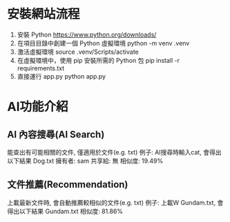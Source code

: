 # 安裝網站流程
1. 安裝 Python
https://www.python.org/downloads/
2. 在項目目錄中創建一個 Python 虛擬環境
python -m venv .venv
3. 激活虛擬環境
source .venv/Scripts/activate
4. 在虛擬環境中，使用 pip 安裝所需的 Python 包
pip install -r requirements.txt
5. 直接運行 app.py
python app.py

# AI功能介紹
## AI 內容搜尋(AI Search)
能查出有可能相關的文件, 僅適用於文件(e.g. txt)
例子: AI搜尋時輸入cat, 會得出以下結果
Dog.txt
擁有者: sam
共享給: 無
相似度: 19.49%
## 文件推薦(Recommendation)
上載最新文件時, 會自動推薦較相似的文件(e.g. txt)
例子: 上載W Gundam.txt, 會得出以下結果
Gundam.txt
相似度: 81.86%